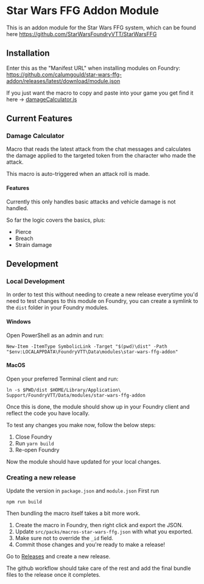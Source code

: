 # Star Wars FFG Addon Module

This is an addon module for the Star Wars FFG system, which can be found here https://github.com/StarWarsFoundryVTT/StarWarsFFG

## Installation

Enter this as the "Manifest URL" when installing modules on Foundry:
https://github.com/calumgould/star-wars-ffg-addon/releases/latest/download/module.json

If you just want the macro to copy and paste into your game you get find it here -> [damageCalculator.js](src/scripts/macros/damageCalculator.js)

## Current Features

### Damage Calculator

Macro that reads the latest attack from the chat messages and calculates the damage applied to the targeted token from the character who made the attack.

This macro is auto-triggered when an attack roll is made.

#### Features

Currently this only handles basic attacks and vehicle damage is not handled.

So far the logic covers the basics, plus:
- Pierce
- Breach
- Strain damage

## Development

### Local Development

In order to test this without needing to create a new release everytime you'd need to test changes to this module on Foundry, you can create a symlink to the `dist` folder in your Foundry modules.

#### Windows

Open PowerShell as an admin and run:
```shell
New-Item -ItemType SymbolicLink -Target "$(pwd)\dist" -Path "$env:LOCALAPPDATA\FoundryVTT\Data\modules\star-wars-ffg-addon"
```

#### MacOS

Open your preferred Terminal client and run:
```
ln -s $PWD/dist $HOME/Library/Application\ Support/FoundryVTT/Data/modules/star-wars-ffg-addon
```

Once this is done, the module should show up in your Foundry client and reflect the code you have locally.

To test any changes you make now, follow the below steps:
1. Close Foundry
2. Run `yarn build`
3. Re-open Foundry

Now the module should have updated for your local changes.

### Creating a new release

Update the version in `package.json` and `module.json`
First run

```shell
npm run build
```

Then bundling the macro itself takes a bit more work.

1. Create the macro in Foundry, then right click and export the JSON.
2. Update `src/packs/macros-star-wars-ffg.json` with what you exported.
3. Make sure not to override the `_id` field.
4. Commit those changes and you're ready to make a release!

Go to [Releases](https://github.com/calumgould/star-wars-ffg-addon/releases) and create a new release.

The github workflow should take care of the rest and add the final bundle files to the release once it completes.
